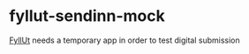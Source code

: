 # fyllut-sendinn-mock
[FyllUt](https://github.com/navikt/skjemabygging-formio) needs a temporary app in order to test digital submission
